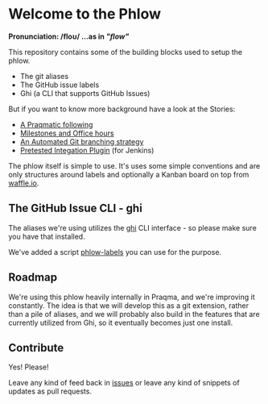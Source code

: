 # Welcome to the Phlow

__Pronunciation: /floʊ/  ...as in *"flow"*__

This repository contains some of the building blocks used to setup the phlow.

* The git aliases
* The GitHub issue labels
* Ghi (a CLI that supports GitHub Issues)

But if you want to know more background have a look at the Stories:

- [A Praqmatic following](http://www.praqma.com/stories/a-pragmatic-workflow/)
- [Milestones and Office hours](http://www.praqma.com/stories/milestones-and-officehours/)
- [An Automated Git branching strategy](http://www.josra.org/blog/An-automated-git-branching-strategy.html)
- [Pretested Integation Plugin](http://www.josra.org/blog/Pretested+integration+plugin.html) (for Jenkins)

The phlow itself is simple to use. It's uses some simple conventions and are only structures around labels and optionally a Kanban board on top from [waffle.io](https://waffle.io).

## The GitHub Issue CLI - ghi
The aliases we're using utilizes the [ghi](https://github.com/stephencelis/ghi) CLI interface - so please make sure you have that installed.

We've added a script [phlow-labels](https://github.com/Praqma/the-phlow/blob/master/phlow-labels) you can use for the purpose.

## Roadmap

We're using this phlow heavily internally in Praqma, and we're improving it constantly. The idea is that we will develop this as a git extension, rather than a pile of aliases, and we will probably also build in the features that are currently utilized from Ghi, so it eventually becomes just one install.

## Contribute

Yes! Please!

Leave any kind of feed back in [issues](https://github.com/Praqma/the-phlow/issues) or leave any kind of snippets of updates as pull requests.
